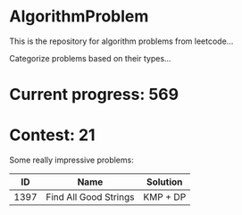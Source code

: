 # AlgorithmProblem
This is the repository for algorithm problems from leetcode...

Categorize problems based on their types...


# Current progress: 569

# Contest: 21

Some really impressive problems:

ID | Name | Solution
 ---- | ----------- | -------- 
1397|Find All Good Strings|KMP + DP
